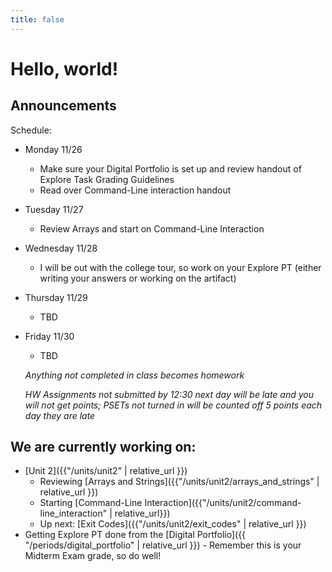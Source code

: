 ```yaml
---
title: false
---
```


# Hello, world!

## Announcements

Schedule:

  - Monday 11/26
    - Make sure your Digital Portfolio is set up and review handout of Explore Task Grading Guidelines
    - Read over Command-Line interaction handout
  - Tuesday 11/27
    - Review Arrays and start on Command-Line Interaction
  - Wednesday 11/28
    - I will be out with the college tour, so work on your Explore PT (either writing your answers or working on the artifact)
  - Thursday 11/29
    - TBD
  - Friday 11/30
    - TBD


    *Anything not completed in class becomes homework*

    *HW Assignments not submitted by 12:30 next day will be late and you will not get points; PSETs not turned in will be counted off 5 points each day they are late*


## We are currently working on:
* [Unit 2]({{"/units/unit2" | relative_url }})
  * Reviewing [Arrays and Strings]({{"/units/unit2/arrays_and_strings" | relative_url }})
  * Starting [Command-Line Interaction]({{"/units/unit2/command-line_interaction" | relative_url}})
  * Up next: [Exit Codes]({{"/units/unit2/exit_codes" | relative_url }})
* Getting Explore PT done from the [Digital Portfolio]({{ "/periods/digital_portfolio" | relative_url }}) - Remember this is your Midterm Exam grade, so do well!


<!--
This is CS50 AP, Harvard University's introduction to the intellectual enterprises of computer science and the art of programming for students in high school, which satisfies the College Board's new AP CS Principles curriculum framework.
-->
<!--
<iframe src="https://www.youtube.com/embed/tZxLMIk_SaY?playlist=GAB6Gm7pTTA"></iframe>
-->
